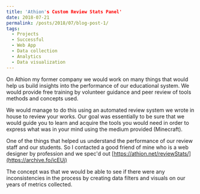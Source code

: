 ```yaml
---
title: 'Athion's Custom Review Stats Panel'
date: 2018-07-21
permalink: /posts/2018/07/blog-post-1/
tags:
  - Projects
  - Successful
  - Web App
  - Data collection
  - Analytics
  - Data visualization
---
```


On Athion my former company we would work on many things that would help us build insights into the performance of our educational system.  We would provide free training by volunteer guidance and peer review of tools methods and concepts used.  

We would manage to do this using an automated review system we wrote in house to review your works.  Our goal was essentially to be sure that we would guide you to learn and acquire the tools you would need in order to express what was in your mind using the medium provided (Minecraft).

One of the things that helped us understand the performance of our review staff and our students.  So I contacted a good friend of mine who is a web designer by profession and we spec'd out [https://athion.net/reviewStats/](https://archive.fo/icEUj)

The concept was that we would be able to see if there were any inconsistencies in the process by creating data filters and visuals on our years of metrics collected.

